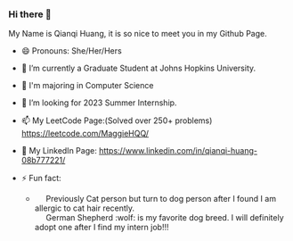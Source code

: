 ### Hi there 👋

My Name is Qianqi Huang, it is so nice to meet you in my Github Page.

- 😄 Pronouns: She/Her/Hers
- 🔭 I’m currently a Graduate Student at Johns Hopkins University.
- 🌱 I'm majoring in Computer Science
- 🤔 I’m looking for 2023 Summer Internship. 
- 📫 My LeetCode Page:(Solved over 250+ problems) https://leetcode.com/MaggieHQQ/ 
- :love_letter: My LinkedIn Page: https://www.linkedin.com/in/qianqi-huang-08b777221/

- ⚡ Fun fact: 
  - <p>&nbsp;&nbsp;&nbsp;&nbsp;&nbsp;Previously Cat person but turn to dog person after I found I am allergic to cat hair recently. <br>
              &nbsp;&nbsp;&nbsp;&nbsp;&nbsp;German Shepherd :wolf: is my favorite dog breed. I will definitely adopt one after I find my intern job!!! </p>

